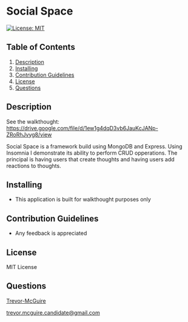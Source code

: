 # Social Space

 [![License: MIT](https://img.shields.io/badge/License-MIT-yellow.svg)](https://opensource.org/licenses/MIT)

## Table of Contents  
1. [Description](#description)
2. [Installing](#installing)
3. [Contribution Guidelines](#contribution-guidelines)
4. [License](#license)
5. [Questions](#questions)

## Description

 See the walkthought: https://drive.google.com/file/d/1ew1g4dqD3vb6JauKcJANp-ZRoRhJvyg8/view

 Social Space is a framework build using MongoDB and Express. Using Insomnia I demonstrate its ability to perform CRUD opperations. The principal is having users that create thoughts and having users add reactions to thoughts. 


## Installing

 * This application is built for walkthought purposes only


## Contribution Guidelines

 * Any feedback is appreciated


## License

 MIT License


## Questions

 [Trevor-McGuire](https://github.com/Trevor-McGuire/)

 [trevor.mcguire.candidate@gmail.com](mailto:trevor.mcguire.candidate@gmail.com)
